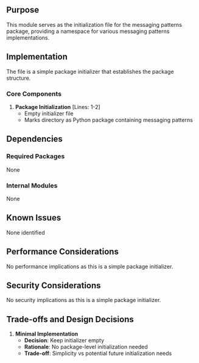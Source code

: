 ## Purpose

This module serves as the initialization file for the messaging patterns package, providing a namespace for various messaging patterns implementations.

## Implementation

The file is a simple package initializer that establishes the package structure.

### Core Components

1. **Package Initialization** [Lines: 1-2]
   - Empty initializer file
   - Marks directory as Python package containing messaging patterns

## Dependencies

### Required Packages

None

### Internal Modules

None

## Known Issues

None identified

## Performance Considerations

No performance implications as this is a simple package initializer.

## Security Considerations

No security implications as this is a simple package initializer.

## Trade-offs and Design Decisions

1. **Minimal Implementation**
   - **Decision**: Keep initializer empty
   - **Rationale**: No package-level initialization needed
   - **Trade-off**: Simplicity vs potential future initialization needs
